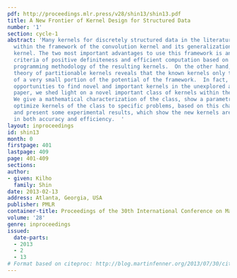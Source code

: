 ```yaml
---
pdf: http://proceedings.mlr.press/v28/shin13/shin13.pdf
title: A New Frontier of Kernel Design for Structured Data
number: '1'
section: cycle-1
abstract: 'Many kernels for discretely structured data in the literature are designed
  within the framework of the convolution kernel and its generalization, the mapping
  kernel. The two most important advantages to use this framework is an easy-to-check
  criteria of positive definiteness and efficient computation based on the dynamic
  programming methodology of the resulting kernels.  On the other hand, the recent
  theory of partitionable kernels reveals that the known kernels only take advantage
  of a very small portion of the potential of the framework.  In fact, we have good
  opportunities to find novel and important kernels in the unexplored area.  In this
  paper, we shed light on a novel important class of kernels within the framework:
  We give a mathematical characterization of the class, show a parametric method to
  optimize kernels of the class to specific problems, based on this characterization,
  and present some experimental results, which show the new kernels are promising
  in both accuracy and efficiency.  '
layout: inproceedings
id: shin13
month: 0
firstpage: 401
lastpage: 409
page: 401-409
sections: 
author:
- given: Kilho
  family: Shin
date: 2013-02-13
address: Atlanta, Georgia, USA
publisher: PMLR
container-title: Proceedings of the 30th International Conference on Machine Learning
volume: '28'
genre: inproceedings
issued:
  date-parts:
  - 2013
  - 2
  - 13
# Format based on citeproc: http://blog.martinfenner.org/2013/07/30/citeproc-yaml-for-bibliographies/
---
```

